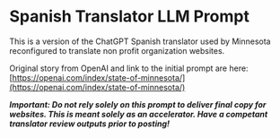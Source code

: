 # Spanish Translator LLM Prompt

This is a version of the ChatGPT Spanish translator used by Minnesota reconfigured to translate non profit organization websites.

Original story from OpenAI and link to the initial prompt are here: [https://openai.com/index/state-of-minnesota/](https://openai.com/index/state-of-minnesota/)

***Important: Do not rely solely on this prompt to deliver final copy for websites. This is meant solely as an accelerator. Have a competant translator review outputs prior to posting!***

